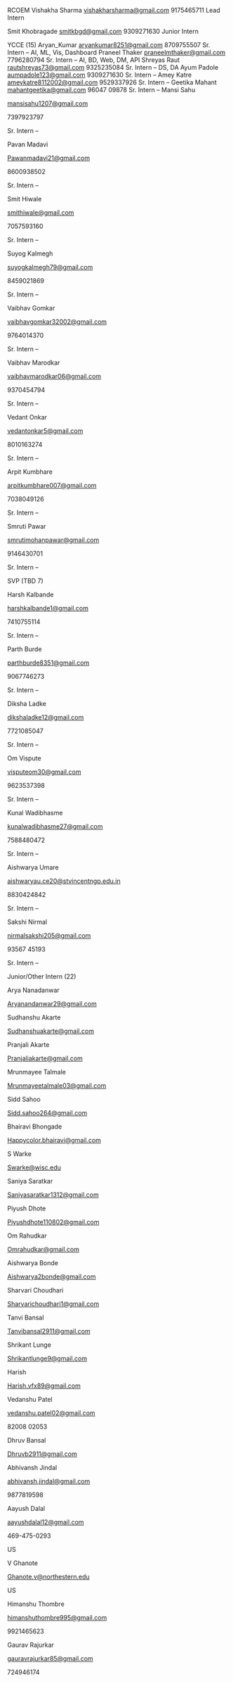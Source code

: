 RCOEM
Vishakha Sharma vishakharsharma@gmail.com 9175465711 Lead Intern 

Smit Khobragade smitkbgd@gmail.com 9309271630 Junior Intern 

YCCE (15) 
Aryan_Kumar aryankumar8251@gmail.com 8709755507 Sr. Intern – AI, ML, Vis, Dashboard 
Praneel Thaker praneelmthaker@gmail.com 7796280794 Sr. Intern – AI, BD, Web, DM, API 
Shreyas Raut rautshreyas73@gmail.com 9325235084 Sr. Intern – DS, DA 
Ayum Padole aumpadole123@gmail.com 9309271630 Sr. Intern – 
Amey Katre ameykatre8112002@gmail.com 9529337926 Sr. Intern – 
Geetika Mahant mahantgeetika@gmail.com 96047 09878 Sr. Intern – 
Mansi Sahu 

mansisahu1207@gmail.com 

7397923797 

Sr. Intern – 

Pavan Madavi 

Pawanmadavi21@gmail.com 

8600938502 

Sr. Intern – 

Smit Hiwale 

smithiwale@gmail.com 

7057593160 

Sr. Intern – 

Suyog Kalmegh 

suyogkalmegh79@gmail.com 

8459021869 

Sr. Intern – 

Vaibhav Gomkar 

vaibhavgomkar32002@gmail.com 

9764014370 

Sr. Intern – 

Vaibhav Marodkar 

vaibhavmarodkar06@gmail.com 

9370454794 

Sr. Intern – 

Vedant Onkar 

vedantonkar5@gmail.com 

8010163274 

Sr. Intern – 

Arpit Kumbhare 

arpitkumbhare007@gmail.com 

7038049126 

Sr. Intern – 

Smruti Pawar 

smrutimohanpawar@gmail.com 

9146430701 

Sr. Intern – 

SVP (TBD 7) 

 

 

 

Harsh Kalbande 

harshkalbande1@gmail.com 

7410755114 

Sr. Intern – 

Parth Burde 

parthburde8351@gmail.com 

9067746273 

Sr. Intern – 

Diksha Ladke 

dikshaladke12@gmail.com 

7721085047 

Sr. Intern – 

Om Vispute 

visputeom30@gmail.com 

9623537398 

Sr. Intern – 

Kunal Wadibhasme 

kunalwadibhasme27@gmail.com 

7588480472 

Sr. Intern – 

Aishwarya Umare 

aishwaryau.ce20@stvincentngp.edu.in 

8830424842 

Sr. Intern – 

Sakshi Nirmal 

nirmalsakshi205@gmail.com 

93567 45193 

Sr. Intern – 

Junior/Other Intern (22) 

 

 

 

Arya Nanadanwar 

Aryanandanwar29@gmail.com 

 

 

Sudhanshu Akarte 

Sudhanshuakarte@gmail.com 

 

 

Pranjali Akarte 

Pranjaliakarte@gmail.com 

 

 

Mrunmayee Talmale 

Mrunmayeetalmale03@gmail.com 

 

 

Sidd Sahoo 

Sidd.sahoo264@gmail.com 

 

 

Bhairavi Bhongade 

Happycolor.bhairavi@gmail.com 

 

 

S Warke 

Swarke@wisc.edu 

 

 

Saniya Saratkar 

Saniyasaratkar1312@gmail.com 

 

 

Piyush Dhote 

Piyushdhote110802@gmail.com 

 

 

Om Rahudkar 

Omrahudkar@gmail.com 

 

 

Aishwarya Bonde 

Aishwarya2bonde@gmail.com 

 

 

Sharvari Choudhari 

Sharvarichoudhari1@gmail.com 

 

 

Tanvi Bansal 

Tanvibansal2911@gmail.com 

 

 

Shrikant Lunge 

Shrikantlunge9@gmail.com 

 

 

Harish 

Harish.vfx89@gmail.com 

 

 

Vedanshu Patel 

vedanshu.patel02@gmail.com 

82008 02053 

 

Dhruv Bansal 

Dhruvb2911@gmail.com 

 

 

Abhivansh Jindal 

abhivansh.jindal@gmail.com 

9877819598 

 

Aayush Dalal 

aayushdalal12@gmail.com 

469-475-0293 

US 

V Ghanote 

Ghanote.v@northestern.edu 

 

US 

Himanshu Thombre 

himanshuthombre995@gmail.com 

9921465623 

 

Gaurav Rajurkar 

gauravrajurkar85@gmail.com 

724946174 

 

